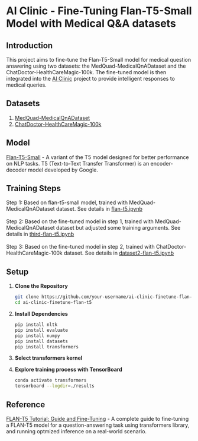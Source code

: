 # AI Clinic - Fine-Tuning Flan-T5-Small Model with Medical Q&A datasets

## Introduction

This project aims to fine-tune the Flan-T5-Small model for medical question answering using two datasets: the MedQuad-MedicalQnADataset and the ChatDoctor-HealthCareMagic-100k. The fine-tuned model is then integrated into the [AI Clinic](https://github.com/Yiheng-Gao/AI-Clinic) project to provide intelligent responses to medical queries.

## Datasets

1. [MedQuad-MedicalQnADataset](https://huggingface.co/datasets/keivalya/MedQuad-MedicalQnADataset)
2. [ChatDoctor-HealthCareMagic-100k](https://huggingface.co/datasets/lavita/ChatDoctor-HealthCareMagic-100k)

## Model

[Flan-T5-Small](https://huggingface.co/google/flan-t5-small) - A variant of the T5 model designed for better performance on NLP tasks.
T5 (Text-to-Text Transfer Transformer) is an encoder-decoder model developed by Google.


## Training Steps
Step 1: Based on flan-t5-small model, trained with MedQuad-MedicalQnADataset dataset. See details in [flan-t5.ipynb](https://github.com/Yiheng-Gao/AI-Clinic-flan-t5-fine-tuning-process/blob/main/flan-t5.ipynb)<br /><br />
Step 2: Based on the fine-tuned model in step 1, trained with MedQuad-MedicalQnADataset dataset but adjusted some training arguments. See details in [third-flan-t5.ipynb](https://github.com/Yiheng-Gao/AI-Clinic-flan-t5-fine-tuning-process/blob/main/third-flan-t5.ipynb)<br/><br />
Step 3: Based on the fine-tuned model in step 2, trained with ChatDoctor-HealthCareMagic-100k dataset. See details in [dataset2-flan-t5.ipynb](https://github.com/Yiheng-Gao/AI-Clinic-flan-t5-fine-tuning-process/blob/main/dataset2-flan-t5.ipynb)



## Setup

1. **Clone the Repository**

    ```bash
    git clone https://github.com/your-username/ai-clinic-finetune-flan-t5.git
    cd ai-clinic-finetune-flan-t5
    ```

2. **Install Dependencies**

    ```bash
    pip install nltk
    pip install evaluate
    pip install numpy
    pip install datasets
    pip install transformers
    ```

3. **Select transformers kernel**
4. **Explore training process with TensorBoard**
     ```bash
     conda activate transformers
     tensorboard --logdir=./results
     ```

## Reference
[FLAN-T5 Tutorial: Guide and Fine-Tuning](https://www.datacamp.com/tutorial/flan-t5-tutorial) - A complete guide to fine-tuning a FLAN-T5 model for a question-answering task using transformers library, and running optmized inference on a real-world scenario.
